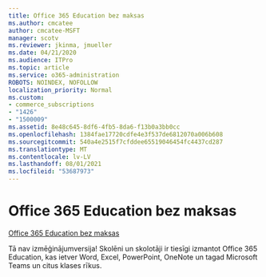 ```yaml
---
title: Office 365 Education bez maksas
ms.author: cmcatee
author: cmcatee-MSFT
manager: scotv
ms.reviewer: jkinma, jmueller
ms.date: 04/21/2020
ms.audience: ITPro
ms.topic: article
ms.service: o365-administration
ROBOTS: NOINDEX, NOFOLLOW
localization_priority: Normal
ms.custom:
- commerce_subscriptions
- "1426"
- "1500009"
ms.assetid: 8e48c645-8df6-4fb5-8da6-f13b0a3bb0cc
ms.openlocfilehash: 1384fae17720cdfe4e3f537de6812070a006b608
ms.sourcegitcommit: 540a4e2515f7cfddee65519046454fc4437cd287
ms.translationtype: MT
ms.contentlocale: lv-LV
ms.lasthandoff: 08/01/2021
ms.locfileid: "53687973"
---
```

# <a name="office-365-education-for-free"></a>Office 365 Education bez maksas

[Office 365 Education bez maksas](https://products.office.com/student/office-in-education?ms.officeurl=students)
  
Tā nav izmēģinājumversija! Skolēni un skolotāji ir tiesīgi izmantot Office 365 Education, kas ietver Word, Excel, PowerPoint, OneNote un tagad Microsoft Teams un citus klases rīkus.
